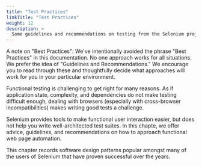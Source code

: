 ```yaml
---
title: "Test Practices"
linkTitle: "Test Practices"
weight: 12
description: >
  Some guidelines and recommendations on testing from the Selenium project.
---
```


A note on "Best Practices": We've intentionally avoided the phrase "Best
Practices" in this documentation. No one approach works for all situations.
We prefer the idea of "Guidelines and Recommendations." We encourage
you to read through these and thoughtfully decide what approaches
will work for you in your particular environment.

Functional testing is challenging to get right for many reasons.
As if application state, complexity, and dependencies do not make testing difficult enough,
dealing with browsers (especially with cross-browser incompatibilities)
makes writing good tests a challenge.

Selenium provides tools to make functional user interaction easier,
but does not help you write well-architected test suites.
In this chapte, we offer advice, guidelines, and recommendations
on how to approach functional web page automation.

This chapter records software design patterns popular
amongst many of the users of Selenium
that have proven successful over the years.
